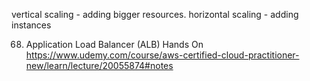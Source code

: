 vertical scaling - adding bigger resources.
horizontal scaling - adding instances

68. Application Load Balancer (ALB) Hands On
    https://www.udemy.com/course/aws-certified-cloud-practitioner-new/learn/lecture/20055874#notes
